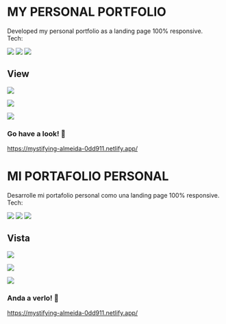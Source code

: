 # **MY PERSONAL PORTFOLIO** 




Developed my personal portfolio as a landing page 100% responsive. <br>
Tech:

<img src="https://img.shields.io/badge/HTML5-E34F26?style=for-the-badge&logo=html5&logoColor=white">
<img src="https://img.shields.io/badge/CSS-239120?&style=for-the-badge&logo=css3&logoColor=white">
<img src="https://img.shields.io/badge/JavaScript-F7DF1E?style=for-the-badge&logo=javascript&logoColor=black">



## View ##




<img src="https://i.ibb.co/k8cg4mg/mb-landing4.png"> <br>


<img src="https://i.ibb.co/KwJs5Cd/mb-landing2.png"> <br>

<img src="https://i.ibb.co/QXTfnmL/mb-landing1.png"> <br>

### **Go have a look!** :rocket:


https://mystifying-almeida-0dd911.netlify.app/


# **MI PORTAFOLIO PERSONAL** 




Desarrolle mi portafolio personal como una landing page 100% responsive. <br>
Tech:

<img src="https://img.shields.io/badge/HTML5-E34F26?style=for-the-badge&logo=html5&logoColor=white">
<img src="https://img.shields.io/badge/CSS-239120?&style=for-the-badge&logo=css3&logoColor=white">
<img src="https://img.shields.io/badge/JavaScript-F7DF1E?style=for-the-badge&logo=javascript&logoColor=black">



## Vista ##




<img src="https://i.ibb.co/k8cg4mg/mb-landing4.png"> <br>


<img src="https://i.ibb.co/KwJs5Cd/mb-landing2.png"> <br>

<img src="https://i.ibb.co/QXTfnmL/mb-landing1.png"> <br>

### **Anda a verlo!** :rocket:


https://mystifying-almeida-0dd911.netlify.app/
